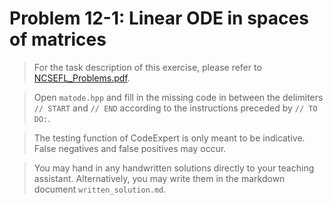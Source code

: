 # Problem 12-1: Linear ODE in spaces of matrices

> For the task description of this exercise, please refer to [NCSEFL_Problems.pdf](
https://www.sam.math.ethz.ch/~grsam/NumMeth/HOMEWORK/NCSEFL_Problems.pdf). 

> Open `matode.hpp` and fill in the missing code in between the delimiters `// START` and `// END` according to the instructions preceded by `// TO DO:`.

> The testing function of CodeExpert is only meant to be indicative. False negatives and false positives may occur.

> You may hand in any handwritten solutions directly to your teaching assistant. Alternatively, you may write them in the markdown document `written_solution.md`.
